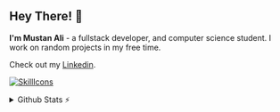 ## Hey There! 👋
**I'm Mustan Ali** - a fullstack developer, and computer science student. I work on random projects in my free time.  

Check out my [Linkedin](https://www.linkedin.com/in/mustan-ali).
<br />

[![SkillIcons](https://skillicons.dev/icons?i=c,javascript,java,python,solidity,html,css,react,nodejs,express,mongodb,mysql,django,ai,ps,git,vscode,linux,postman,wordpress,github)]()

<details>
  <summary>Github Stats ⚡</summary>
  <br />
  <img src="https://streak-stats.demolab.com?user=mustan-ali&theme=dark&border_radius=5&date_format=j%2Fn%5B%2FY%5D&fire=00FF00&ring=00FF00&currStreakLabel=00FF00" alt="Github Stats" width="400" />
  <img src="http://github-profile-summary-cards.vercel.app/api/cards/most-commit-language?username=mustan-ali&theme=nord_dark" alt="Top Languages" height="158" />
  <br />
  <img src="https://profile-counter.glitch.me/mustan-ali/count.svg" alt="Hit Count" width="170" />
</details>
